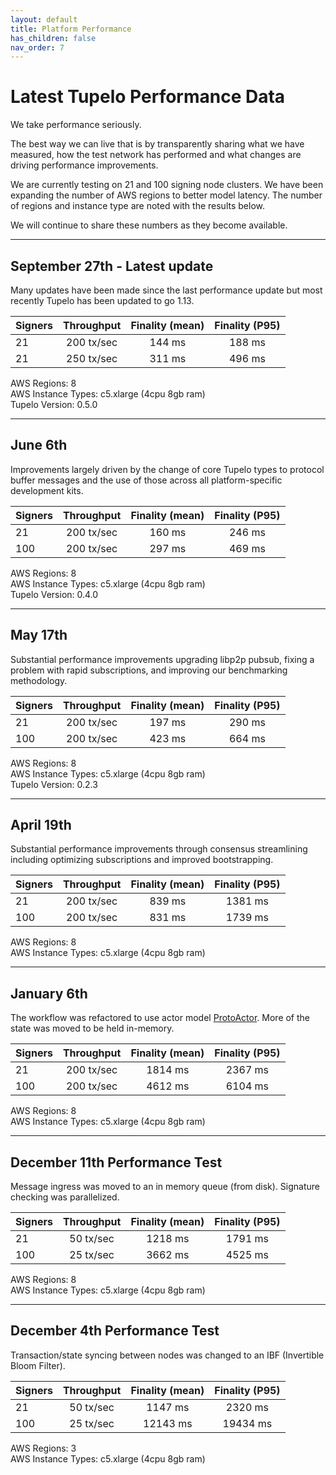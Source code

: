 ```yaml
---
layout: default
title: Platform Performance
has_children: false
nav_order: 7
---
```


# Latest Tupelo Performance Data

We take performance seriously.  

The best way we can live that is by transparently sharing what we have
measured, how the test network has performed and what changes are driving
performance improvements.

We are currently testing on 21 and 100 signing node clusters.
We have been expanding the number of AWS regions to better model latency.
The number of regions and instance type are noted with the results below.

We will continue to share these numbers as they become available.

***

## September 27th - Latest update

Many updates have been made since the last performance update but most recently
Tupelo has been updated to go 1.13.

| Signers | Throughput  | Finality (mean)  | Finality (P95)  |
| ------- |:-----------:|:---------:|:---------:|
| 21      | 200 tx/sec   | 144 ms  | 188 ms |
| 21      | 250 tx/sec   | 311 ms  | 496 ms |

AWS Regions: 8  
AWS Instance Types: c5.xlarge (4cpu 8gb ram)  
Tupelo Version: 0.5.0

***

## June 6th
Improvements largely driven by the change of core Tupelo types to protocol
buffer messages and the use of those across all platform-specific development
kits.

| Signers | Throughput  | Finality (mean)  | Finality (P95)  |
| ------- |:-----------:|:---------:|:---------:|
| 21      | 200 tx/sec   | 160 ms  | 246 ms |
| 100     | 200 tx/sec   | 297 ms  | 469 ms |

AWS Regions: 8  
AWS Instance Types: c5.xlarge (4cpu 8gb ram)  
Tupelo Version: 0.4.0

***

## May 17th
Substantial performance improvements upgrading libp2p pubsub, fixing a problem
with rapid subscriptions, and improving our benchmarking methodology.

| Signers | Throughput  | Finality (mean)  | Finality (P95)  |
| ------- |:-----------:|:---------:|:---------:|
| 21      | 200 tx/sec   | 197 ms  | 290 ms |
| 100     | 200 tx/sec   | 423 ms  | 664 ms |

AWS Regions: 8  
AWS Instance Types: c5.xlarge (4cpu 8gb ram)  
Tupelo Version: 0.2.3

***

## April 19th
Substantial performance improvements through consensus streamlining including
optimizing subscriptions and improved bootstrapping.

| Signers | Throughput  | Finality (mean)  | Finality (P95)  |
| ------- |:-----------:|:---------:|:---------:|
| 21      | 200 tx/sec   | 839 ms  | 1381 ms |
| 100     | 200 tx/sec   | 831 ms  | 1739 ms |

AWS Regions: 8  
AWS Instance Types: c5.xlarge (4cpu 8gb ram)  

***

## January 6th
The workflow was refactored to use actor model [ProtoActor](http://proto.actor).
More of the state was moved to be held in-memory.

| Signers | Throughput  | Finality (mean)  | Finality (P95)  |
| ------- |:-----------:|:---------:|:---------:|
| 21      | 200 tx/sec   | 1814 ms  | 2367 ms |
| 100     | 200 tx/sec   | 4612 ms  | 6104 ms |

AWS Regions: 8  
AWS Instance Types: c5.xlarge (4cpu 8gb ram)  

***

## December 11th Performance Test

Message ingress was moved to an in memory queue (from disk).
Signature checking was parallelized.

| Signers | Throughput  | Finality (mean)  | Finality (P95)  |
| ------- |:-----------:|:---------:|:---------:|
| 21      | 50 tx/sec   | 1218 ms  | 1791 ms |
| 100     | 25 tx/sec   | 3662 ms  | 4525 ms |

AWS Regions: 8  
AWS Instance Types: c5.xlarge (4cpu 8gb ram)  

***

## December 4th Performance Test

Transaction/state syncing between nodes was changed to an IBF
(Invertible Bloom Filter).

| Signers | Throughput  | Finality (mean)  | Finality (P95)  |
| ------- |:-----------:|:---------:|:---------:|
| 21      | 50 tx/sec   | 1147 ms  | 2320 ms |
| 100     | 25 tx/sec   | 12143 ms  | 19434 ms |

AWS Regions: 3  
AWS Instance Types: c5.xlarge (4cpu 8gb ram)  

